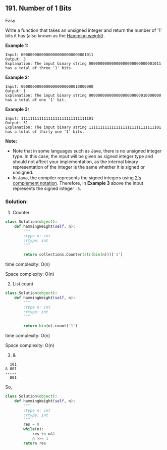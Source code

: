 ## 191. Number of 1 Bits

Easy

Write a function that takes an unsigned integer and return the number of '1' bits it has (also known as the [Hamming weight](http://en.wikipedia.org/wiki/Hamming_weight)).

 

**Example 1:**

```
Input: 00000000000000000000000000001011
Output: 3
Explanation: The input binary string 00000000000000000000000000001011 has a total of three '1' bits.
```

**Example 2:**

```
Input: 00000000000000000000000010000000
Output: 1
Explanation: The input binary string 00000000000000000000000010000000 has a total of one '1' bit.
```

**Example 3:**

```
Input: 11111111111111111111111111111101
Output: 31
Explanation: The input binary string 11111111111111111111111111111101 has a total of thirty one '1' bits.
```

 

**Note:**

- Note that in some languages such as Java, there is no unsigned integer type. In this case, the input will be given as signed integer type and should not affect your implementation, as the internal binary representation of the integer is the same whether it is signed or unsigned.
- In Java, the compiler represents the signed integers using [2's complement notation](https://en.wikipedia.org/wiki/Two's_complement). Therefore, in **Example 3** above the input represents the signed integer `-3`.



### Solution:

1. Counter

```python
class Solution(object):
    def hammingWeight(self, n):
        """
        :type n: int
        :rtype: int
        """
        
        return collections.Counter(str(bin(n)))['1']
```

time complexity: O(n)

Space complexity: O(n)



2. List.count

```python
class Solution(object):
    def hammingWeight(self, n):
        """
        :type n: int
        :rtype: int
        """
        
        return bin(n).count('1')
```

time complexity: O(n)

Space complexity: O(n)



3. &

```
  101
& 001
-----
  001
```

So, 

```python
class Solution(object):
    def hammingWeight(self, n):
        """
        :type n: int
        :rtype: int
        """
        res = 0
        while(n):
            res += n&1
            n >>= 1
        return res
```


